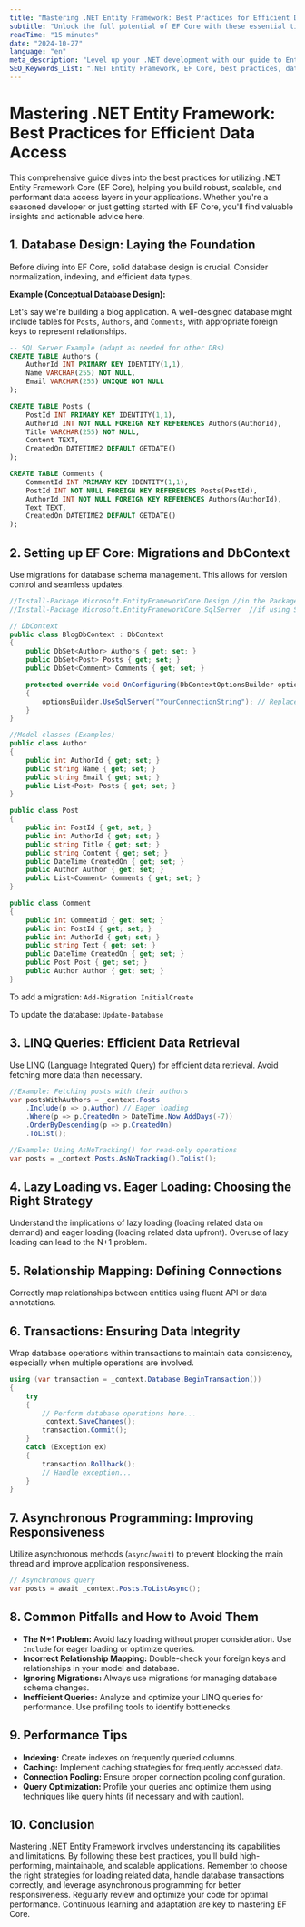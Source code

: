 ```yaml
---
title: "Mastering .NET Entity Framework: Best Practices for Efficient Data Access"
subtitle: "Unlock the full potential of EF Core with these essential tips and techniques for building robust and scalable applications."
readTime: "15 minutes"
date: "2024-10-27"
language: "en"
meta_description: "Level up your .NET development with our guide to Entity Framework best practices. Learn about database design, performance optimization, and common pitfalls to build efficient and scalable applications."
SEO_Keywords_List: ".NET Entity Framework, EF Core, best practices, database design, performance optimization, C# code examples, LINQ, migrations, lazy loading, eager loading, relationship mapping, common pitfalls, troubleshooting, SQL Server, PostgreSQL, database transactions, asynchronous programming"
---
```


# Mastering .NET Entity Framework: Best Practices for Efficient Data Access

This comprehensive guide dives into the best practices for utilizing .NET Entity Framework Core (EF Core), helping you build robust, scalable, and performant data access layers in your applications.  Whether you're a seasoned developer or just getting started with EF Core, you'll find valuable insights and actionable advice here.

## 1. Database Design: Laying the Foundation

Before diving into EF Core, solid database design is crucial.  Consider normalization, indexing, and efficient data types.

**Example (Conceptual Database Design):**

Let's say we're building a blog application.  A well-designed database might include tables for `Posts`, `Authors`, and `Comments`, with appropriate foreign keys to represent relationships.

```sql
-- SQL Server Example (adapt as needed for other DBs)
CREATE TABLE Authors (
    AuthorId INT PRIMARY KEY IDENTITY(1,1),
    Name VARCHAR(255) NOT NULL,
    Email VARCHAR(255) UNIQUE NOT NULL
);

CREATE TABLE Posts (
    PostId INT PRIMARY KEY IDENTITY(1,1),
    AuthorId INT NOT NULL FOREIGN KEY REFERENCES Authors(AuthorId),
    Title VARCHAR(255) NOT NULL,
    Content TEXT,
    CreatedOn DATETIME2 DEFAULT GETDATE()
);

CREATE TABLE Comments (
    CommentId INT PRIMARY KEY IDENTITY(1,1),
    PostId INT NOT NULL FOREIGN KEY REFERENCES Posts(PostId),
    AuthorId INT NOT NULL FOREIGN KEY REFERENCES Authors(AuthorId),
    Text TEXT,
    CreatedOn DATETIME2 DEFAULT GETDATE()
);
```

## 2. Setting up EF Core: Migrations and DbContext

Use migrations for database schema management.  This allows for version control and seamless updates.

```csharp
//Install-Package Microsoft.EntityFrameworkCore.Design //in the Package Manager Console.  This is for the CLI tools.
//Install-Package Microsoft.EntityFrameworkCore.SqlServer  //if using SQL Server. Choose appropriate provider for your database.

// DbContext
public class BlogDbContext : DbContext
{
    public DbSet<Author> Authors { get; set; }
    public DbSet<Post> Posts { get; set; }
    public DbSet<Comment> Comments { get; set; }

    protected override void OnConfiguring(DbContextOptionsBuilder optionsBuilder)
    {
        optionsBuilder.UseSqlServer("YourConnectionString"); // Replace with your connection string.
    }
}

//Model classes (Examples)
public class Author
{
    public int AuthorId { get; set; }
    public string Name { get; set; }
    public string Email { get; set; }
    public List<Post> Posts { get; set; }
}

public class Post
{
    public int PostId { get; set; }
    public int AuthorId { get; set; }
    public string Title { get; set; }
    public string Content { get; set; }
    public DateTime CreatedOn { get; set; }
    public Author Author { get; set; }
    public List<Comment> Comments { get; set; }
}

public class Comment
{
    public int CommentId { get; set; }
    public int PostId { get; set; }
    public int AuthorId { get; set; }
    public string Text { get; set; }
    public DateTime CreatedOn { get; set; }
    public Post Post { get; set; }
    public Author Author { get; set; }
}
```


To add a migration: `Add-Migration InitialCreate`

To update the database: `Update-Database`


## 3.  LINQ Queries:  Efficient Data Retrieval

Use LINQ (Language Integrated Query) for efficient data retrieval. Avoid fetching more data than necessary.

```csharp
//Example: Fetching posts with their authors
var postsWithAuthors = _context.Posts
    .Include(p => p.Author) // Eager loading
    .Where(p => p.CreatedOn > DateTime.Now.AddDays(-7))
    .OrderByDescending(p => p.CreatedOn)
    .ToList();

//Example: Using AsNoTracking() for read-only operations
var posts = _context.Posts.AsNoTracking().ToList();
```

## 4.  Lazy Loading vs. Eager Loading: Choosing the Right Strategy

Understand the implications of lazy loading (loading related data on demand) and eager loading (loading related data upfront).  Overuse of lazy loading can lead to the N+1 problem.

## 5.  Relationship Mapping: Defining Connections

Correctly map relationships between entities using fluent API or data annotations.


## 6.  Transactions: Ensuring Data Integrity

Wrap database operations within transactions to maintain data consistency, especially when multiple operations are involved.

```csharp
using (var transaction = _context.Database.BeginTransaction())
{
    try
    {
        // Perform database operations here...
        _context.SaveChanges();
        transaction.Commit();
    }
    catch (Exception ex)
    {
        transaction.Rollback();
        // Handle exception...
    }
}
```

## 7.  Asynchronous Programming: Improving Responsiveness

Utilize asynchronous methods (`async`/`await`) to prevent blocking the main thread and improve application responsiveness.

```csharp
// Asynchronous query
var posts = await _context.Posts.ToListAsync();
```

## 8.  Common Pitfalls and How to Avoid Them

* **The N+1 Problem:**  Avoid lazy loading without proper consideration. Use `Include` for eager loading or optimize queries.
* **Incorrect Relationship Mapping:** Double-check your foreign keys and relationships in your model and database.
* **Ignoring Migrations:** Always use migrations for managing database schema changes.
* **Inefficient Queries:** Analyze and optimize your LINQ queries for performance.  Use profiling tools to identify bottlenecks.


## 9. Performance Tips

* **Indexing:** Create indexes on frequently queried columns.
* **Caching:** Implement caching strategies for frequently accessed data.
* **Connection Pooling:**  Ensure proper connection pooling configuration.
* **Query Optimization:** Profile your queries and optimize them using techniques like query hints (if necessary and with caution).


## 10. Conclusion

Mastering .NET Entity Framework involves understanding its capabilities and limitations. By following these best practices, you'll build high-performing, maintainable, and scalable applications. Remember to choose the right strategies for loading related data, handle database transactions correctly, and leverage asynchronous programming for better responsiveness.  Regularly review and optimize your code for optimal performance.  Continuous learning and adaptation are key to mastering EF Core.